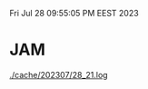 Fri Jul 28 09:55:05 PM EEST 2023
# JAM
<a href='./cache/202307/28_21.log'>./cache/202307/28_21.log</a>
